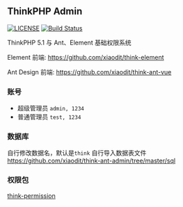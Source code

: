 ## ThinkPHP Admin
[![LICENSE](https://img.shields.io/badge/license-Anti%20996-blue.svg)](https://github.com/996icu/996.ICU/blob/master/LICENSE)
[![Build Status](https://travis-ci.org/xiaodit/think-admin.svg?branch=master)](https://travis-ci.org/xiaodit/think-admin)

ThinkPHP 5.1 与 Ant、Element 基础权限系统  

Element 前端: https://github.com/xiaodit/think-element  

Ant Design 前端: https://github.com/xiaodit/think-ant-vue  


### 账号
* 超级管理员 `admin, 1234` 
* 普通管理员 `test, 1234`

### 数据库
自行修改数据名，默认是`think`
自行导入数据表文件  
https://github.com/xiaodit/think-ant-admin/tree/master/sql

### 权限包
[think-permission](https://github.com/xiaodit/think-permission)
